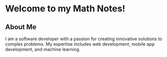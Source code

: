 # Welcome to my Math Notes!

## About Me
I am a software developer with a passion for creating innovative solutions to complex problems. My expertise includes web development, mobile app development, and machine learning.
